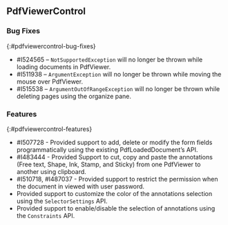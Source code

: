 ## PdfViewerControl

### Bug Fixes
{:#pdfviewercontrol-bug-fixes}
* \#I524565 – `NotSupportedException` will no longer be thrown while loading documents in PdfViewer.
* \#I511938 –  `ArgumentException` will no longer be thrown while moving the mouse over PdfViewer.
* \#I515538 – `ArgumentOutOfRangeException` will no longer be thrown while deleting pages using the organize pane.

### Features
{:#pdfviewercontrol-features}
* \#I507728 - Provided support to add, delete or modify the form fields programmatically using the existing PdfLoadedDocument’s API.
* \#I483444 - Provided Support to cut, copy and paste the annotations (Free text, Shape, Ink, Stamp, and Sticky) from one PdfViewer to another using clipboard.
* \#I510718, \#I487037 - Provided support to restrict the permission when the document in viewed with user password.
* Provided support to customize the color of the annotations selection using the `SelectorSettings` API.
* Provided support to enable/disable the selection of annotations using the `Constraints` API.
